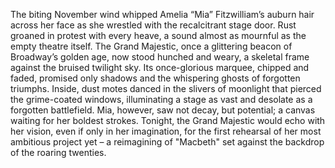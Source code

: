The biting November wind whipped Amelia “Mia”  Fitzwilliam’s auburn hair across her face as she wrestled with the recalcitrant stage door.  Rust groaned in protest with every heave, a sound almost as mournful as the empty theatre itself.  The Grand Majestic, once a glittering beacon of Broadway’s golden age, now stood hunched and weary, a skeletal frame against the bruised twilight sky.  Its once-glorious marquee, chipped and faded, promised only shadows and the whispering ghosts of forgotten triumphs. Inside, dust motes danced in the slivers of moonlight that pierced the grime-coated windows, illuminating a stage as vast and desolate as a forgotten battlefield.  Mia, however, saw not decay, but potential; a canvas waiting for her boldest strokes.  Tonight, the Grand Majestic would echo with her vision, even if only in her imagination, for the first rehearsal of her most ambitious project yet – a reimagining of "Macbeth" set against the backdrop of the roaring twenties.
